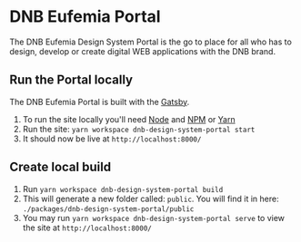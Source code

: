 # DNB Eufemia Portal

The DNB Eufemia Design System Portal is the go to place for all who has to design, develop or create digital WEB applications with the DNB brand.

## Run the Portal locally

The DNB Eufemia Portal is built with the [Gatsby](https://www.gatsbyjs.com/).

1. To run the site locally you'll need [Node](https://nodejs.org/) and [NPM](https://www.npmjs.com) or [Yarn](https://yarnpkg.com/)
1. Run the site: `yarn workspace dnb-design-system-portal start`
1. It should now be live at `http://localhost:8000/`

## Create local build

1. Run `yarn workspace dnb-design-system-portal build`
1. This will generate a new folder called: `public`. You will find it in here: `./packages/dnb-design-system-portal/public`
1. You may run `yarn workspace dnb-design-system-portal serve` to view the site at `http://localhost:8000/`
